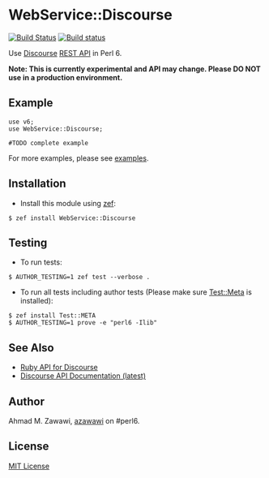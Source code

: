# WebService::Discourse

 [![Build Status](https://travis-ci.org/azawawi/webservice-discourse.svg?branch=master)](https://travis-ci.org/azawawi/webservice-discourse) [![Build status](https://ci.appveyor.com/api/projects/status/github/azawawi/webservice-discourse?svg=true)](https://ci.appveyor.com/project/azawawi/webservice-discourse/branch/master)

Use [Discourse](https://discourse.org) [REST API](https://docs.discourse.org/)
in Perl 6.

**Note: This is currently experimental and API may change. Please DO NOT use in
a production environment.**

## Example

```perl6
use v6;
use WebService::Discourse;

#TODO complete example
```

For more examples, please see [examples](examples).

## Installation

- Install this module using [zef](https://github.com/ugexe/zef):

```
$ zef install WebService::Discourse
```

## Testing

- To run tests:
```
$ AUTHOR_TESTING=1 zef test --verbose .
```

- To run all tests including author tests (Please make sure
[Test::Meta](https://github.com/jonathanstowe/Test-META) is installed):
```
$ zef install Test::META
$ AUTHOR_TESTING=1 prove -e "perl6 -Ilib"
```

## See Also
- [Ruby API for Discourse](https://github.com/discourse/discourse_api)
- [Discourse API Documentation (latest)](https://docs.discourse.org/)

## Author

Ahmad M. Zawawi, [azawawi](https://github.com/azawawi/) on #perl6.

## License

[MIT License](LICENSE)
